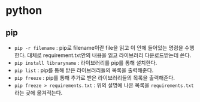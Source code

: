 # python

## pip

- `pip -r filename`  : pip로 filename이란 file을 읽고 이 안에 들어있는 명령을 수행한다. 대체로 requirement.txt안의 내용을 읽고 라이브러리 다운로드받는데 쓴다.
- `pip install libraryname` : 라이브러리를 pip를 통해 설치한다.
- `pip list` : pip를 통해 받은 라이브러리들의 목록을 출력해준다.
- `pip freeze` : pip를 통해 추가로 받은 라이브러리들의 목록을 출력해준다.
- `pip freeze > requirements.txt` : 위의 설명에 나온 목록을 `requirements.txt` 라는 곳에 옮겨적는다.